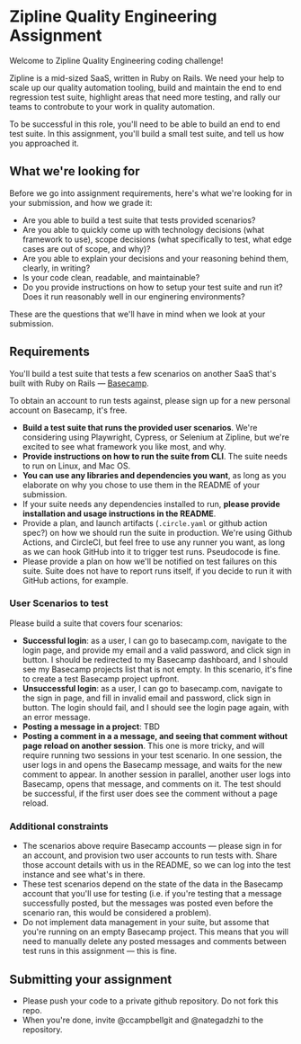 # Zipline Quality Engineering Assignment

Welcome to Zipline Quality Engineering coding challenge!

Zipline is a mid-sized SaaS, written in Ruby on Rails. We need your help to
scale up our quality automation tooling, build and maintain the end to end
regression test suite, highlight areas that need more testing, and rally our
teams to controbute to your work in quality automation.

To be successful in this role, you'll need to be able to build an end to end
test suite. In this assignment, you'll build a small test suite, and tell us how
you approached it.

## What we're looking for

Before we go into assignment requirements, here's what we're looking for in your
submission, and how we grade it:

- Are you able to build a test suite that tests provided scenarios?
- Are you able to quickly come up with technology decisions (what framework to
  use), scope decisions (what specifically to test, what edge cases are out of
  scope, and why)?
- Are you able to explain your decisions and your reasoning behind them,
  clearly, in writing?
- Is your code clean, readable, and maintainable?
- Do you provide instructions on how to setup your test suite and run it? Does
  it run reasonably well in our enginering environments?

These are the questions that we'll have in mind when we look at your submission.

## Requirements

You'll build a test suite that tests a few scenarios on another SaaS that's
built with Ruby on Rails — [Basecamp](https://basecamp.com/).

To obtain an account to run tests against, please sign up for a new personal
account on Basecamp, it's free.

- **Build a test suite that runs the provided user scenarios**. We're
  considering using Playwright, Cypress, or Selenium at Zipline, but we're
  excited to see what framework you like most, and why.
- **Provide instructions on how to run the suite from CLI**. The suite needs to
  run on Linux, and Mac OS.
- **You can use any libraries and dependencies you want**, as long as you
  elaborate on why you chose to use them in the README of your submission.
- If your suite needs any dependencies installed to run, **please provide
  installation and usage instructions in the README**.
- Provide a plan, and launch artifacts (`.circle.yaml` or github action spec?)
  on how we should run the suite in production. We're using Github Actions, and
  CircleCI, but feel free to use any runner you want, as long as we can hook
  GitHub into it to trigger test runs. Pseudocode is fine.
- Please provide a plan on how we'll be notified on test failures on this suite.
  Suite does not have to report runs itself, if you decide to run it with GitHub
  actions, for example.

### User Scenarios to test

Please build a suite that covers four scenarios:

- **Successful login**: as a user, I can go to basecamp.com, navigate to the
  login page, and provide my email and a valid password, and click sign in
  button. I should be redirected to my Basecamp dashboard, and I should see my
  Basecamp projects list that is not empty. In this scenario, it's fine to
  create a test Basecamp project upfront.
- **Unsuccessful login**: as a user, I can go to basecamp.com, navigate to the
  sign in page, and fill in invalid email and password, click sign in button.
  The login should fail, and I should see the login page again, with an error
  message.
- **Posting a message in a project**: TBD
- **Posting a comment in a a message, and seeing that comment without page
  reload on another session**. This one is more tricky, and will require running
  two sessions in your test scenario. In one session, the user logs in and opens
  the Basecamp message, and waits for the new comment to appear. In another
  session in parallel, another user logs into Basecamp, opens that message, and
  comments on it. The test should be successful, if the first user does see the
  comment without a page reload.

### Additional constraints

- The scenarios above require Basecamp accounts — please sign in for an account,
  and provision two user accounts to run tests with. Share those account details
  with us in the README, so we can log into the test instance and see what's in
  there.
- These test scenarios depend on the state of the data in the Basecamp account
  that you'll use for testing (i.e. if you're testing that a message
  successfully posted, but the messages was posted even before the scenario ran,
  this would be considered a problem).
- Do not implement data management in your suite, but assome that you're running
  on an empty Basecamp project. This means that you will need to manually delete
  any posted messages and comments between test runs in this assignment — this
  is fine.

## Submitting your assignment

- Please push your code to a private github repository. Do not fork this repo.
- When you're done, invite @ccampbellgit and @nategadzhi to the repository.
